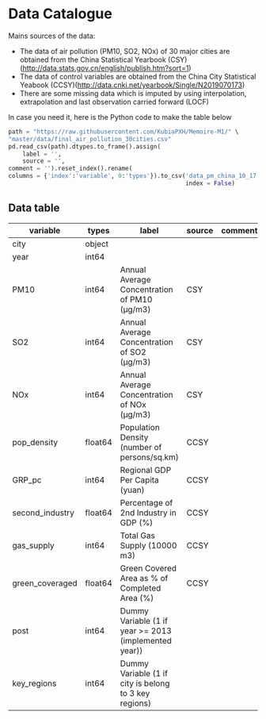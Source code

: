 # Data Catalogue

Mains sources of the data:
- The data of air pollution (PM10, SO2, NOx) of 30 major cities are obtained from the China Statistical Yearbook (CSY) (http://data.stats.gov.cn/english/publish.htm?sort=1)
- The data of control variables are obtained from the China City Statistical Yeabook (CCSY)(http://data.cnki.net/yearbook/Single/N2019070173)
- There are some missing data which is imputed by using interpolation, extrapolation and last observation carried forward (LOCF)


In case you need it, here is the Python code to make the table below

```python
path = "https://raw.githubusercontent.com/KubiaPXH/Memoire-M1/" \
"master/data/final_air_pollution_30cities.csv"
pd.read_csv(path).dtypes.to_frame().assign(
    label = '',
    source = '',
comment = '').reset_index().rename(
columns = {'index':'variable', 0:'types'}).to_csv('data_pm_china_10_17.csv',
                                                  index = False)
```



## Data table

| variable        | types   | label | source | comment |
|-----------------|---------|-------|--------|---------|
| city            | object  |       |        |         |
| year            | int64   |       |        |         |
| PM10            | int64   |Annual Average Concentration of PM10 (µg/m3) | CSY  |         |
| SO2             | int64   |Annual Average Concentration of SO2 (µg/m3)  | CSY  |         |
| NOx             | int64   |Annual Average Concentration of NOx (µg/m3)  | CSY  |         |
| pop_density     | float64 |Population Density (number of persons/sq.km) | CCSY |         |
| GRP_pc          | int64   |Regional GDP Per Capita (yuan)               | CCSY |         |
| second_industry | float64 |Percentage of 2nd Industry in GDP (%)        | CCSY |         |
| gas_supply      | int64   |Total Gas Supply (10000 m3)                  | CCSY |         |
| green_coveraged | float64 |Green Covered Area as % of Completed Area (%)| CCSY |         |
| post            | int64   |Dummy Variable (1 if year >= 2013 (implemented year))|      |         |
| key_regions     | int64   |Dummy Variable (1 if city is belong to 3 key regions)|        |         |

